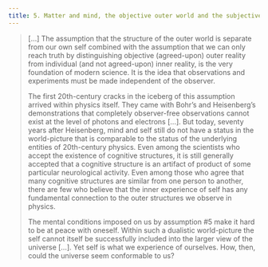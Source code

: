 ```yaml
---
title: 5. Matter and mind, the objective outer world and the subjective inner world are taken to be two entirely different realms, different in kind, and utterly disconnected.
---
```


> […] The assumption that the structure of the outer world is separate from our own self combined with the assumption that we can only reach truth by distinguishing objective (agreed-upon) outer reality from individual (and not agreed-upon) inner reality, is the very foundation of modern science. It is the idea that observations and experiments must be made independent of the observer.
> 
> The first 20th-century cracks in the iceberg of this assumption arrived within physics itself. They came with Bohr’s and Heisenberg’s demonstrations that completely observer-free observations cannot exist at the level of photons and electrons […].
> But today, seventy years after Heisenberg, mind and self still do not have a status in the world-picture that is comparable to the status of the underlying entities of 20th-century physics. Even among the scientists who accept the existence of cognitive structures, it is still generally accepted that a cognitive structure is an artifact of product of some particular neurological activity. Even among those who agree that many cognitive structures are similar from one person to another, there are few who believe that the inner experience of self has any fundamental connection to the outer structures we observe in physics.
> 
> The mental conditions imposed on us by assumption #5 make it hard to be at peace with oneself. Within such a dualistic world-picture the self cannot itself be successfully included into the larger view of the universe […]. Yet self is what we experience of ourselves. How, then, could the universe seem conformable to us?